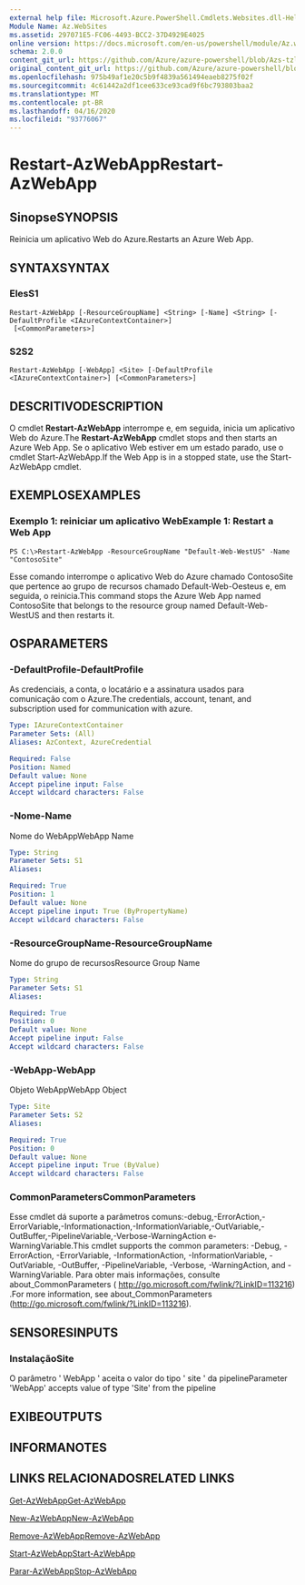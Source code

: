```yaml
---
external help file: Microsoft.Azure.PowerShell.Cmdlets.Websites.dll-Help.xml
Module Name: Az.WebSites
ms.assetid: 297071E5-FC06-4493-BCC2-37D4929E4025
online version: https://docs.microsoft.com/en-us/powershell/module/Az.websites/restart-Azwebapp
schema: 2.0.0
content_git_url: https://github.com/Azure/azure-powershell/blob/Azs-tzl/src/Websites/Websites/help/Restart-AzWebApp.md
original_content_git_url: https://github.com/Azure/azure-powershell/blob/Azs-tzl/src/Websites/Websites/help/Restart-AzWebApp.md
ms.openlocfilehash: 975b49af1e20c5b9f4839a561494eaeb8275f02f
ms.sourcegitcommit: 4c61442a2df1cee633ce93cad9f6bc793803baa2
ms.translationtype: MT
ms.contentlocale: pt-BR
ms.lasthandoff: 04/16/2020
ms.locfileid: "93776067"
---
```

# <span data-ttu-id="90c93-101">Restart-AzWebApp</span><span class="sxs-lookup"><span data-stu-id="90c93-101">Restart-AzWebApp</span></span>

## <span data-ttu-id="90c93-102">Sinopse</span><span class="sxs-lookup"><span data-stu-id="90c93-102">SYNOPSIS</span></span>
<span data-ttu-id="90c93-103">Reinicia um aplicativo Web do Azure.</span><span class="sxs-lookup"><span data-stu-id="90c93-103">Restarts an Azure Web App.</span></span>

## <span data-ttu-id="90c93-104">SYNTAX</span><span class="sxs-lookup"><span data-stu-id="90c93-104">SYNTAX</span></span>

### <span data-ttu-id="90c93-105">Eles</span><span class="sxs-lookup"><span data-stu-id="90c93-105">S1</span></span>
```
Restart-AzWebApp [-ResourceGroupName] <String> [-Name] <String> [-DefaultProfile <IAzureContextContainer>]
 [<CommonParameters>]
```

### <span data-ttu-id="90c93-106">S2</span><span class="sxs-lookup"><span data-stu-id="90c93-106">S2</span></span>
```
Restart-AzWebApp [-WebApp] <Site> [-DefaultProfile <IAzureContextContainer>] [<CommonParameters>]
```

## <span data-ttu-id="90c93-107">DESCRITIVO</span><span class="sxs-lookup"><span data-stu-id="90c93-107">DESCRIPTION</span></span>
<span data-ttu-id="90c93-108">O cmdlet **Restart-AzWebApp** interrompe e, em seguida, inicia um aplicativo Web do Azure.</span><span class="sxs-lookup"><span data-stu-id="90c93-108">The **Restart-AzWebApp** cmdlet stops and then starts an Azure Web App.</span></span>
<span data-ttu-id="90c93-109">Se o aplicativo Web estiver em um estado parado, use o cmdlet Start-AzWebApp.</span><span class="sxs-lookup"><span data-stu-id="90c93-109">If the Web App is in a stopped state, use the Start-AzWebApp cmdlet.</span></span>

## <span data-ttu-id="90c93-110">EXEMPLOS</span><span class="sxs-lookup"><span data-stu-id="90c93-110">EXAMPLES</span></span>

### <span data-ttu-id="90c93-111">Exemplo 1: reiniciar um aplicativo Web</span><span class="sxs-lookup"><span data-stu-id="90c93-111">Example 1: Restart a Web App</span></span>
```
PS C:\>Restart-AzWebApp -ResourceGroupName "Default-Web-WestUS" -Name "ContosoSite"
```

<span data-ttu-id="90c93-112">Esse comando interrompe o aplicativo Web do Azure chamado ContosoSite que pertence ao grupo de recursos chamado Default-Web-Oesteus e, em seguida, o reinicia.</span><span class="sxs-lookup"><span data-stu-id="90c93-112">This command stops the Azure Web App named ContosoSite that belongs to the resource group named Default-Web-WestUS and then restarts it.</span></span>

## <span data-ttu-id="90c93-113">OS</span><span class="sxs-lookup"><span data-stu-id="90c93-113">PARAMETERS</span></span>

### <span data-ttu-id="90c93-114">-DefaultProfile</span><span class="sxs-lookup"><span data-stu-id="90c93-114">-DefaultProfile</span></span>
<span data-ttu-id="90c93-115">As credenciais, a conta, o locatário e a assinatura usados para comunicação com o Azure.</span><span class="sxs-lookup"><span data-stu-id="90c93-115">The credentials, account, tenant, and subscription used for communication with azure.</span></span>

```yaml
Type: IAzureContextContainer
Parameter Sets: (All)
Aliases: AzContext, AzureCredential

Required: False
Position: Named
Default value: None
Accept pipeline input: False
Accept wildcard characters: False
```

### <span data-ttu-id="90c93-116">-Nome</span><span class="sxs-lookup"><span data-stu-id="90c93-116">-Name</span></span>
<span data-ttu-id="90c93-117">Nome do WebApp</span><span class="sxs-lookup"><span data-stu-id="90c93-117">WebApp Name</span></span>

```yaml
Type: String
Parameter Sets: S1
Aliases: 

Required: True
Position: 1
Default value: None
Accept pipeline input: True (ByPropertyName)
Accept wildcard characters: False
```

### <span data-ttu-id="90c93-118">-ResourceGroupName</span><span class="sxs-lookup"><span data-stu-id="90c93-118">-ResourceGroupName</span></span>
<span data-ttu-id="90c93-119">Nome do grupo de recursos</span><span class="sxs-lookup"><span data-stu-id="90c93-119">Resource Group Name</span></span>

```yaml
Type: String
Parameter Sets: S1
Aliases: 

Required: True
Position: 0
Default value: None
Accept pipeline input: False
Accept wildcard characters: False
```

### <span data-ttu-id="90c93-120">-WebApp</span><span class="sxs-lookup"><span data-stu-id="90c93-120">-WebApp</span></span>
<span data-ttu-id="90c93-121">Objeto WebApp</span><span class="sxs-lookup"><span data-stu-id="90c93-121">WebApp Object</span></span>

```yaml
Type: Site
Parameter Sets: S2
Aliases: 

Required: True
Position: 0
Default value: None
Accept pipeline input: True (ByValue)
Accept wildcard characters: False
```

### <span data-ttu-id="90c93-122">CommonParameters</span><span class="sxs-lookup"><span data-stu-id="90c93-122">CommonParameters</span></span>
<span data-ttu-id="90c93-123">Esse cmdlet dá suporte a parâmetros comuns:-debug,-ErrorAction,-ErrorVariable,-Informationaction,-InformationVariable,-OutVariable,-OutBuffer,-PipelineVariable,-Verbose-WarningAction e-WarningVariable.</span><span class="sxs-lookup"><span data-stu-id="90c93-123">This cmdlet supports the common parameters: -Debug, -ErrorAction, -ErrorVariable, -InformationAction, -InformationVariable, -OutVariable, -OutBuffer, -PipelineVariable, -Verbose, -WarningAction, and -WarningVariable.</span></span> <span data-ttu-id="90c93-124">Para obter mais informações, consulte about_CommonParameters ( http://go.microsoft.com/fwlink/?LinkID=113216) .</span><span class="sxs-lookup"><span data-stu-id="90c93-124">For more information, see about_CommonParameters (http://go.microsoft.com/fwlink/?LinkID=113216).</span></span>

## <span data-ttu-id="90c93-125">SENSORES</span><span class="sxs-lookup"><span data-stu-id="90c93-125">INPUTS</span></span>

### <span data-ttu-id="90c93-126">Instalação</span><span class="sxs-lookup"><span data-stu-id="90c93-126">Site</span></span>
<span data-ttu-id="90c93-127">O parâmetro ' WebApp ' aceita o valor do tipo ' site ' da pipeline</span><span class="sxs-lookup"><span data-stu-id="90c93-127">Parameter 'WebApp' accepts value of type 'Site' from the pipeline</span></span>

## <span data-ttu-id="90c93-128">EXIBE</span><span class="sxs-lookup"><span data-stu-id="90c93-128">OUTPUTS</span></span>

## <span data-ttu-id="90c93-129">INFORMA</span><span class="sxs-lookup"><span data-stu-id="90c93-129">NOTES</span></span>

## <span data-ttu-id="90c93-130">LINKS RELACIONADOS</span><span class="sxs-lookup"><span data-stu-id="90c93-130">RELATED LINKS</span></span>

[<span data-ttu-id="90c93-131">Get-AzWebApp</span><span class="sxs-lookup"><span data-stu-id="90c93-131">Get-AzWebApp</span></span>](./Get-AzWebApp.md)

[<span data-ttu-id="90c93-132">New-AzWebApp</span><span class="sxs-lookup"><span data-stu-id="90c93-132">New-AzWebApp</span></span>](./New-AzWebApp.md)

[<span data-ttu-id="90c93-133">Remove-AzWebApp</span><span class="sxs-lookup"><span data-stu-id="90c93-133">Remove-AzWebApp</span></span>](./Remove-AzWebApp.md)

[<span data-ttu-id="90c93-134">Start-AzWebApp</span><span class="sxs-lookup"><span data-stu-id="90c93-134">Start-AzWebApp</span></span>](./Start-AzWebApp.md)

[<span data-ttu-id="90c93-135">Parar-AzWebApp</span><span class="sxs-lookup"><span data-stu-id="90c93-135">Stop-AzWebApp</span></span>](./Stop-AzWebApp.md)


